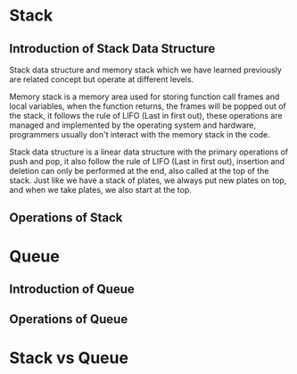 # Stack

## Introduction of Stack Data Structure

Stack data structure and memory stack which we have learned previously are related concept but operate at different levels. 

Memory stack is a memory area used for storing function call frames and local variables, when the function returns, the frames will be popped out of the stack, it follows the rule of LIFO (Last in first out), these operations are managed and implemented by the operating system and hardware, programmers usually don't interact with the memory stack in the code.

Stack data structure is a linear data structure with the primary operations of push and pop, it also follow the rule of LIFO (Last in first out), insertion and deletion can only be performed at the end, also called at the top of the stack. Just like we have a stack of plates, we always put new plates on top, and when we take plates, we also start at the top.

## Operations of Stack


# Queue

## Introduction of Queue


## Operations of Queue


# Stack vs Queue
